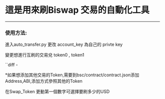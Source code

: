 <h1>這是用來刷Biswap 交易的自動化工具</h1>
<hr>
<h3>使用方法:</h3>
<p>進入auto_transfer.py 更改 account_key 為自己的 privte key </p>
<p>變更想進行互刷的交易兌 token0 , token1 </p>  
``diff
- <p>*如果想添加其他交易的Token,需要到bsc/contract/contract.json添加Address,ABI,添加方式參照其他的Token</p>
<p>在Swap_Token 更動第一個數字可選擇要刷多少的USD</p>